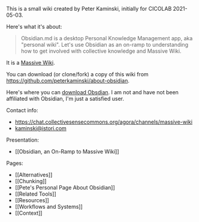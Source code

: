This is a small wiki created by Peter Kaminski, initially for CICOLAB 2021-05-03.

Here's what it's about:

> Obsidian\.md is a desktop Personal Knowledge Management app, aka "personal wiki". Let's use Obsidian as an on-ramp to understanding how to get involved with collective knowledge and Massive Wiki.

It is a [Massive Wiki](https://massive.wiki/).

You can download (or clone/fork) a copy of this wiki from https://github.com/peterkaminski/about-obsidian.

Here's where you can [download Obsdian](https://obsidian.md/). I am not and have not been affiliated with Obsidian, I'm just a satisfied user.

Contact info:
- https://chat.collectivesensecommons.org/agora/channels/massive-wiki
- kaminski@istori.com

Presentation:

- [[Obsidian, an On-Ramp to Massive Wiki]]

Pages:

- [[Alternatives]]
- [[Chunking]]
- [[Pete's Personal Page About Obsidian]]
- [[Related Tools]]
- [[Resources]]
- [[Workflows and Systems]]
- [[Context]]
